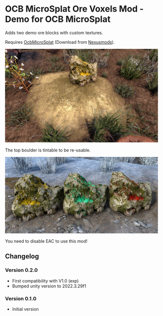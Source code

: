 # OCB MicroSplat Ore Voxels Mod - Demo for OCB MicroSplat

Adds two demo ore blocks with custom textures.

Requires [OcbMicroSplat][1] (Download from [Nexusmods][3]).

![Gold vein](Screens/gold-vein.jpg)

The top boulder is tintable to be re-usable.

![Top boulders](Screens/top-boulder.jpg)

You need to disable EAC to use this mod!

## Changelog

### Version 0.2.0

- First compatibility with V1.0 (exp)
- Bumped unity version to 2022.3.29f1

### Version 0.1.0

- Initial version

[1]: https://github.com/OCB7D2D/OcbMicroSplat
[2]: https://github.com/OCB7D2D/OcbMicroSplat/releases
[3]: https://www.nexusmods.com/7daystodie/mods/2873